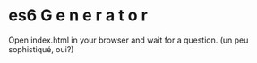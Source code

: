 # es6 G e n e r a t o r

Open index.html in your browser and wait for a question. (un peu sophistiqué, oui?)
